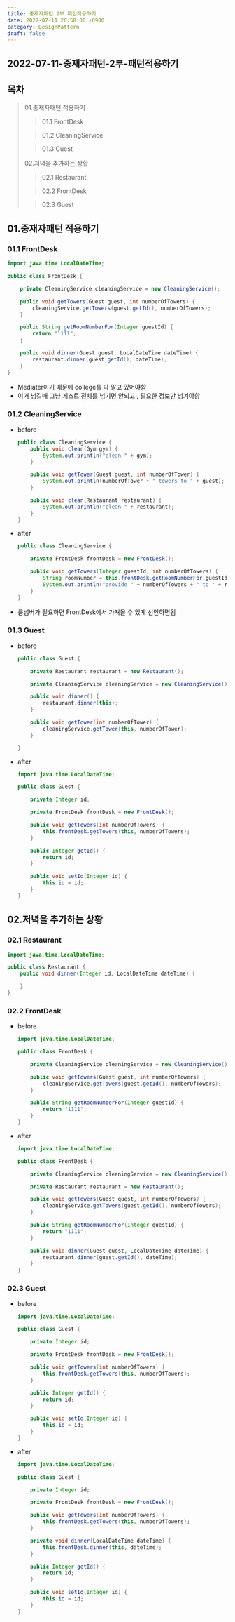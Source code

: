 ```yaml
---
title: 중재자패턴 2부 패턴적용하기
date: 2022-07-11 20:58:00 +0900
category: DesignPattern
draft: false
---
```


## 2022-07-11-중재자패턴-2부-패턴적용하기

## 목차

>01.중재자패턴 적용하기
>
>>  01.1 FrontDesk 
>
>>  01.2 CleaningService
>
>>  01.3 Guest
>
>02.저녁을 추가하는 상황
>
>>  02.1 Restaurant
>
>>  02.2 FrontDesk
>
>>  02.3 Guest

## 01.중재자패턴 적용하기

### 01.1 FrontDesk 

```java
import java.time.LocalDateTime;

public class FrontDesk {

    private CleaningService cleaningService = new CleaningService();

    public void getTowers(Guest guest, int numberOfTowers) {
        cleaningService.getTowers(guest.getId(), numberOfTowers);
    }

    public String getRoomNumberFor(Integer guestId) {
        return "1111";
    }

    public void dinner(Guest guest, LocalDateTime dateTime) {
        restaurant.dinner(guest.getId(), dateTime);
    }
}

```

- Mediater이기 때문에 college를 다 알고 있어야함
- 이거 넘길때 그냥 게스트 전체를 넘기면 안되고 , 필요한 정보만 넘겨야함

### 01.2 CleaningService

- before

  ```java
  public class CleaningService {
      public void clean(Gym gym) {
          System.out.println("clean " + gym);
      }
  
      public void getTower(Guest guest, int numberOfTower) {
          System.out.println(numberOfTower + " towers to " + guest);
      }
  
      public void clean(Restaurant restaurant) {
          System.out.println("clean " + restaurant);
      }
  }
  ```

- after

  ```java
  public class CleaningService {
  
      private FrontDesk frontDesk = new FrontDesk();
  
      public void getTowers(Integer guestId, int numberOfTowers) {
          String roomNumber = this.frontDesk.getRoomNumberFor(guestId);
          System.out.println("provide " + numberOfTowers + " to " + roomNumber);
      }
  }
  ```

- 룸넘버가 필요하면 FrontDesk에서 가져올 수 있게 선언하면됨

### 01.3 Guest

- before

  ```java
  public class Guest {
  
      private Restaurant restaurant = new Restaurant();
  
      private CleaningService cleaningService = new CleaningService();
  
      public void dinner() {
          restaurant.dinner(this);
      }
  
      public void getTower(int numberOfTower) {
          cleaningService.getTower(this, numberOfTower);
      }
  
  }
  ```

- after

  ```java
  import java.time.LocalDateTime;
  
  public class Guest {
  
      private Integer id;
  
      private FrontDesk frontDesk = new FrontDesk();
  
      public void getTowers(int numberOfTowers) {
          this.frontDesk.getTowers(this, numberOfTowers);
      }
  
      public Integer getId() {
          return id;
      }
  
      public void setId(Integer id) {
          this.id = id;
      }
  }
  ```

## 02.저녁을 추가하는 상황

### 02.1 Restaurant

```java
import java.time.LocalDateTime;

public class Restaurant {
    public void dinner(Integer id, LocalDateTime dateTime) {

    }
}
```

### 02.2 FrontDesk

- before

  ```java
  import java.time.LocalDateTime;
  
  public class FrontDesk {
  
      private CleaningService cleaningService = new CleaningService();
  
      public void getTowers(Guest guest, int numberOfTowers) {
          cleaningService.getTowers(guest.getId(), numberOfTowers);
      }
  
      public String getRoomNumberFor(Integer guestId) {
          return "1111";
      }
  }
  ```

- after

  ```java
  import java.time.LocalDateTime;
  
  public class FrontDesk {
  
      private CleaningService cleaningService = new CleaningService();
  
      private Restaurant restaurant = new Restaurant();
  
      public void getTowers(Guest guest, int numberOfTowers) {
          cleaningService.getTowers(guest.getId(), numberOfTowers);
      }
  
      public String getRoomNumberFor(Integer guestId) {
          return "1111";
      }
  
      public void dinner(Guest guest, LocalDateTime dateTime) {
          restaurant.dinner(guest.getId(), dateTime);
      }
  }
  ```

### 02.3 Guest

- before

  ```java
  import java.time.LocalDateTime;
  
  public class Guest {
  
      private Integer id;
  
      private FrontDesk frontDesk = new FrontDesk();
  
      public void getTowers(int numberOfTowers) {
          this.frontDesk.getTowers(this, numberOfTowers);
      }
  
      public Integer getId() {
          return id;
      }
  
      public void setId(Integer id) {
          this.id = id;
      }
  }
  ```

- after

  ```java
  import java.time.LocalDateTime;
  
  public class Guest {
  
      private Integer id;
  
      private FrontDesk frontDesk = new FrontDesk();
  
      public void getTowers(int numberOfTowers) {
          this.frontDesk.getTowers(this, numberOfTowers);
      }
  
      private void dinner(LocalDateTime dateTime) {
          this.frontDesk.dinner(this, dateTime);
      }
  
      public Integer getId() {
          return id;
      }
  
      public void setId(Integer id) {
          this.id = id;
      }
  }
  ```

  

